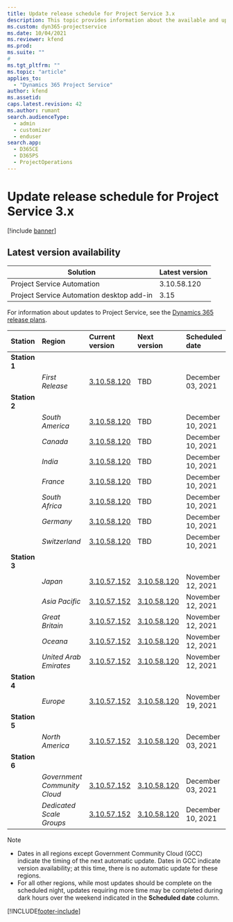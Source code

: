 ```yaml
---
title: Update release schedule for Project Service 3.x
description: This topic provides information about the available and upcoming releases of Dynamics 365 Project Service Automation.
ms.custom: dyn365-projectservice
ms.date: 10/04/2021
ms.reviewer: kfend
ms.prod:
ms.suite: ""
#
ms.tgt_pltfrm: ""
ms.topic: "article"
applies_to: 
  - "Dynamics 365 Project Service"
author: kfend
ms.assetid: 
caps.latest.revision: 42
ms.author: rumant
search.audienceType: 
  - admin
  - customizer
  - enduser
search.app: 
  - D365CE
  - D365PS
  - ProjectOperations
---
```


# Update release schedule for Project Service 3.x

[!include [banner](../includes/psa-now-project-operations.md)]

## Latest version availability

| Solution  | Latest version |
|-------|----|
| Project Service Automation    | 3.10.58.120 |
| Project Service Automation desktop add-in                | 3.15          |

For information about updates to Project Service, see the [Dynamics 365 release plans](/dynamics365/release-plans/). 

| Station  | Region | Current version | Next version |  Scheduled date
| :---   | :---   | :---   | :---   |:---   |         
|<strong>Station 1</strong> | |  |  | |
| | <i>First Release</i> | [3.10.58.120](whats-new-ur-37.md) | TBD | December 03, 2021
|<strong>Station 2</strong> | |  |  | |
| | <i>South America</i> | [3.10.58.120](whats-new-ur-37.md) | TBD | December 10, 2021
| | <i>Canada</i> | [3.10.58.120](whats-new-ur-37.md) | TBD | December 10, 2021
| | <i>India</i> | [3.10.58.120](whats-new-ur-37.md) | TBD | December 10, 2021
| | <i>France</i> | [3.10.58.120](whats-new-ur-37.md) | TBD | December 10, 2021
| | <i>South Africa</i> | [3.10.58.120](whats-new-ur-37.md) | TBD | December 10, 2021
| | <i>Germany</i> | [3.10.58.120](whats-new-ur-37.md) | TBD | December 10, 2021
| | <i>Switzerland</i> | [3.10.58.120](whats-new-ur-37.md) | TBD | December 10, 2021
|<strong>Station 3</strong> | |  |  | |
| | <i>Japan</i> | [3.10.57.152](whats-new-ur-36.md) | [3.10.58.120](whats-new-ur-37.md) | November 12, 2021
| | <i>Asia Pacific</i> | [3.10.57.152](whats-new-ur-36.md) | [3.10.58.120](whats-new-ur-37.md) | November 12, 2021
| | <i>Great Britain</i> | [3.10.57.152](whats-new-ur-36.md) | [3.10.58.120](whats-new-ur-37.md) | November 12, 2021
| | <i>Oceana</i> | [3.10.57.152](whats-new-ur-36.md) | [3.10.58.120](whats-new-ur-37.md) | November 12, 2021
| | <i>United Arab Emirates</i> | [3.10.57.152](whats-new-ur-36.md) | [3.10.58.120](whats-new-ur-37.md) | November 12, 2021
|<strong>Station 4</strong> | |  |  | |
| | <i>Europe</i> | [3.10.57.152](whats-new-ur-36.md) | [3.10.58.120](whats-new-ur-37.md) | November 19, 2021
|<strong>Station 5</strong> | |  |  | |
| | <i>North America</i> | [3.10.57.152](whats-new-ur-36.md) | [3.10.58.120](whats-new-ur-37.md) | December 03, 2021
|<strong>Station 6</strong> | |  |  | |
| | <i>Government Community Cloud</i> | [3.10.57.152](whats-new-ur-36.md) | [3.10.58.120](whats-new-ur-37.md) | December 03, 2021
| | <i>Dedicated Scale Groups</i> | [3.10.57.152](whats-new-ur-36.md) | [3.10.58.120](whats-new-ur-37.md) | December 10, 2021



>[!Note]
> - Dates in all regions except Government Community Cloud (GCC) indicate the timing of the next automatic update. Dates in GCC indicate version availability; at this time, there is no automatic update for these regions.
> - For all other regions, while most updates should be complete on the scheduled night, updates requiring more time may be completed during dark hours over the weekend indicated in the **Scheduled date** column.


[!INCLUDE[footer-include](../includes/footer-banner.md)]
